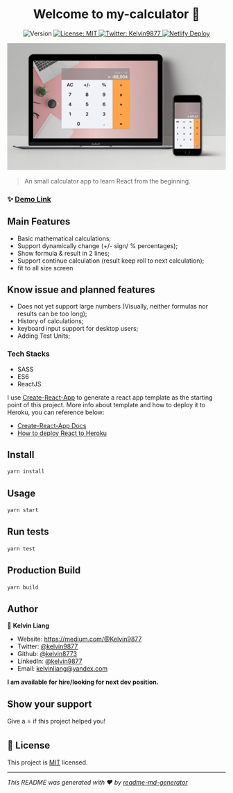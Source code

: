 <h1 align="center">Welcome to my-calculator 👋</h1>
<p align="center">
  <img alt="Version" src="https://img.shields.io/badge/version-0.1.0-blue.svg?cacheSeconds=2592000" />
  <a href="https://github.com/kelvin8773/my-calculator/blob/master/LICENSE" target="_blank">
    <img alt="License: MIT" src="https://img.shields.io/badge/License-MIT-yellow.svg" />
  </a>
  <a href="https://twitter.com/Kelvin9877" target="_blank">
    <img alt="Twitter: Kelvin9877" src="https://img.shields.io/twitter/follow/Kelvin9877.svg?style=social" />
  </a>
  <a href="https://app.netlify.com/sites/my-calculator-web/deploys" target="_blank">
    <img alt="Netlify Deploy" src="https://api.netlify.com/api/v1/badges/57ccd423-4529-4625-9925-710f7c4961ec/deploy-status" />
  </a>
</p>

[![calculator-screenShoot](./docs/calculator-showcase.jpg)](https://calculator.kelvinliang.cn/)

> An small calculator app to learn React from the beginning.

### ✨ [Demo Link](https://calculator.kelvinliang.cn/)

## Main Features
* Basic mathematical calculations;
* Support dynamically change (+/- sign/ % percentages);
* Show formula & result in 2 lines;
* Support continue calculation (result keep roll to next calculation);
* fit to all size screen

## Know issue and planned features
* Does not yet support large numbers (Visually, neither formulas nor results can be too long);
* History of calculations;
* keyboard input support for desktop users;
* Adding Test Units;

### Tech Stacks
* SASS
* ES6
* ReactJS

I use [Create-React-App](https://github.com/facebook/create-react-app) to generate a react app template as the starting point of this project. 
More info about template and how to deploy it to Heroku, you can reference below: 
* [Create-React-App Docs](./docs/create-react-app.md)
* [How to deploy React to Heroku](https://github.com/mars/create-react-app-buildpack)


## Install

```sh
yarn install
```

## Usage

```sh
yarn start
```

## Run tests

```sh
yarn test
```

## Production Build

```sh
yarn build
```

## Author

👤 **Kelvin Liang**

* Website: https://medium.com/@Kelvin9877
* Twitter: [@kelvin9877](https://twitter.com/kelvin9877)
* Github: [@kelvin8773](https://github.com/kelvin8773)
* LinkedIn: [@kelvin9877](https://linkedin.com/in/kelvin9877)
* Email: [kelvinliang@yandex.com](mailto:kelvinliang@yandex.com)

**I am available for hire/looking for next dev position.**

## Show your support

Give a ⭐️ if this project helped you!

## 📝 License

This project is [MIT](https://github.com/kelvin8773/my-calculator/blob/master/LICENSE) licensed.

***
_This README was generated with ❤️ by [readme-md-generator](https://github.com/kefranabg/readme-md-generator)_